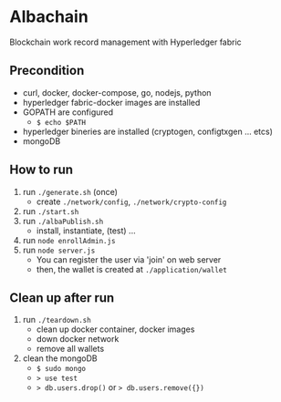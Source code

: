 # Albachain

Blockchain work record management with Hyperledger fabric

## Precondition

* curl, docker, docker-compose, go, nodejs, python
* hyperledger fabric-docker images are installed
* GOPATH are configured
    * `$ echo $PATH`
* hyperledger bineries are installed (cryptogen, configtxgen ... etcs)
* mongoDB

## How to run

1. run `./generate.sh` (once)
    * create `./network/config`, `./network/crypto-config`
2. run `./start.sh`
3. run `./albaPublish.sh`
    * install, instantiate, (test) ...
4. run `node enrollAdmin.js`
5. run `node server.js`
    * You can register the user via 'join' on web server
    * then, the wallet is created at `./application/wallet`

## Clean up after run

1. run `./teardown.sh`
    * clean up docker container, docker images
    * down docker network
    * remove all wallets
2. clean the mongoDB
    * `$ sudo mongo`
    * `> use test`
    * `> db.users.drop()` or `> db.users.remove({})`
